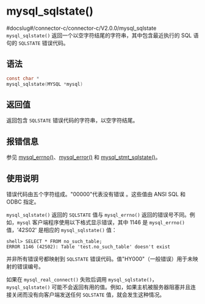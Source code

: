 mysql_sqlstate() 
=====================================
#docslug#/connector-c/connector-c/V2.0.0/mysql_sqlstate
`mysql_sqlstate()` 返回一个以空字符结尾的字符串，其中包含最近执行的 SQL 语句的 `SQLSTATE` 错误代码。

语法 
-----------------------

```c
const char *
mysql_sqlstate(MYSQL *mysql)
```



返回值 
------------------------

返回包含 `SQLSTATE` 错误代码的字符串，以空字符结尾。

报错信息 
-------------------------

参见 [mysql_errno()](../400.basic-api-functions/1800.mysql_errno.md)、[mysql_error()](../400.basic-api-functions/1900.mysql_error.md) 和 [mysql_stmt_sqlstate()](../400.basic-api-functions/10500.mysql_stmt_sqlstate.md)。

使用说明 
-------------------------

错误代码由五个字符组成。"00000"代表没有错误 。这些值由 ANSI SQL 和 ODBC 指定。 

`mysql_sqlstate()` 返回的 `SQLSTATE` 值与 `mysql_errno()` 返回的错误号不同。例如，`mysql` 客户端程序使用以下格式显示错误，其中 1146 是 `mysql_errno()` 值，'42S02' 是相应的 `mysql_sqlstate()` 值：

```shell
shell> SELECT * FROM no_such_table;
ERROR 1146 (42S02): Table 'test.no_such_table' doesn't exist
```



并非所有错误号都映射到 `SQLSTATE` 错误代码。值"HY000"（一般错误）用于未映射的错误编号。

如果在 `mysql_real_connect()` 失败后调用 `mysql_sqlstate()`，`mysql_sqlstate()` 可能不会返回有用的值。例如，如果主机被服务器阻塞并且连接关闭而没有向客户端发送任何 `SQLSTATE` 值，就会发生这种情况。
